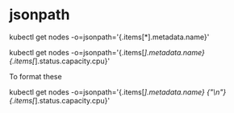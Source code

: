 # jsonpath

kubectl get nodes -o=jsonpath='{.items[*].metadata.name}'

kubectl get nodes -o=jsonpath='{.items[*].metadata.name}{.items[*].status.capacity.cpu}'

To format these 

kubectl get nodes -o=jsonpath='{.items[*].metadata.name} {"\n"} {.items[*].status.capacity.cpu}'

